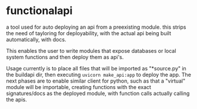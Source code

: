 # functionalapi

a tool used for auto deploying an api from a preexisting module.
this strips the need of tayloring for deployability, with the actual api being built automatically, with docs. 

This enables the user to write modules that expose databases or local system functions and then deploy them as api's. 

Usage currently is to place all files that will be imported as "*source.py" in the buildapi dir, then executing `uvicorn make_api:app` to deploy the app.
The next phases are to enable similar client for python, such as that a "virtual" module will be importable, creating functions with the exact signatures/docs as the deployed module, with function calls actually calling the apis. 

